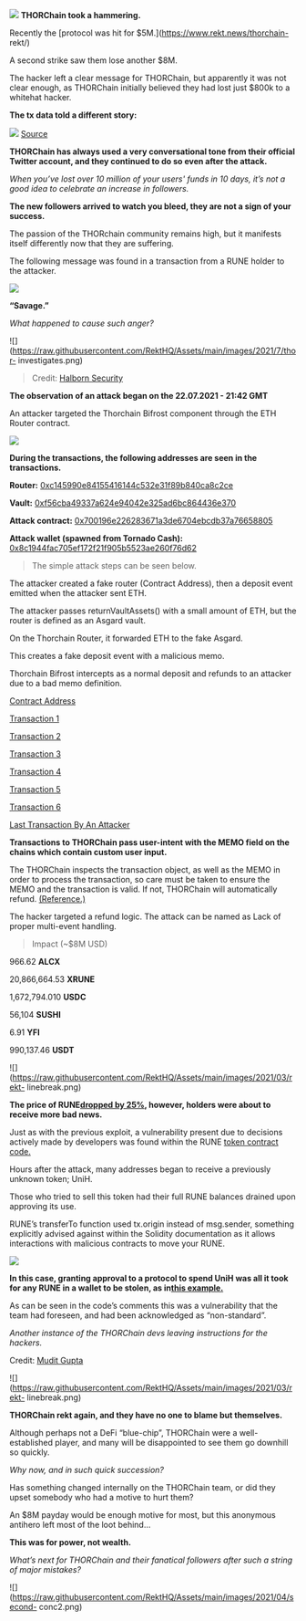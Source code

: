 ![](https://raw.githubusercontent.com/RektHQ/Assets/main/images/2021/7/thor2-header.png)
**THORChain took a hammering.**

Recently the [protocol was hit for $5M.](https://www.rekt.news/thorchain-
rekt/)

A second strike saw them lose another $8M.

The hacker left a clear message for THORChain, but apparently it was not clear
enough, as THORChain initially believed they had lost just $800k to a whitehat
hacker.

 **The tx data told a different story:**

![](https://raw.githubusercontent.com/RektHQ/Assets/main/images/2021/7/thor2-hacktxdata.png)
[Source](https://twitter.com/defixbt/status/1418338501255335937)

 **THORChain has always used a very conversational tone from their official
Twitter account, and they continued to do so even after the attack.**

 _When you’ve lost over 10 million of your users' funds in 10 days, it’s not a
good idea to celebrate an increase in followers._

 **The new followers arrived to watch you bleed, they are not a sign of your
success.**

The passion of the THORchain community remains high, but it manifests itself
differently now that they are suffering.

The following message was found in a transaction from a RUNE holder to the
attacker.

![](https://raw.githubusercontent.com/RektHQ/Assets/main/images/2021/7/thor2-assdildo.png)

 **“Savage.”**

 _What happened to cause such anger?_

![](https://raw.githubusercontent.com/RektHQ/Assets/main/images/2021/7/thor-
investigates.png)

> Credit: [Halborn
> Security](https://github.com/HalbornSecurity/PublicReports/blob/master/Incident%20Reports/Thorchain_Incident_Analysis_July_23_2021.pdf)

 **The observation of an attack began on the 22.07.2021 - 21:42 GMT**

An attacker targeted the Thorchain Bifrost component through the ETH Router
contract.

![](https://raw.githubusercontent.com/RektHQ/Assets/main/images/2021/7/thor2-contract.png)

 **During the transactions, the following addresses are seen in the
transactions.**

 **Router:**
[0xc145990e84155416144c532e31f89b840ca8c2ce](https://etherscan.io/address/0xc145990e84155416144c532e31f89b840ca8c2ce)

 **Vault:**
[0xf56cba49337a624e94042e325ad6bc864436e370](https://etherscan.io/address/0xf56cba49337a624e94042e325ad6bc864436e370)

 **Attack contract:**
[0x700196e226283671a3de6704ebcdb37a76658805](https://etherscan.io/address/0x700196e226283671a3de6704ebcdb37a76658805)

 **Attack wallet (spawned from Tornado Cash):**
[0x8c1944fac705ef172f21f905b5523ae260f76d62](https://etherscan.io/address/0x8c1944fac705ef172f21f905b5523ae260f76d62)

> The simple attack steps can be seen below.

The attacker created a fake router (Contract Address), then a deposit event
emitted when the attacker sent ETH.

The attacker passes returnVaultAssets() with a small amount of ETH, but the
router is defined as an Asgard vault.

On the Thorchain Router, it forwarded ETH to the fake Asgard.

This creates a fake deposit event with a malicious memo.

Thorchain Bifrost intercepts as a normal deposit and refunds to an attacker
due to a bad memo definition.

[Contract
Address](https://etherscan.io/address/0x700196e226283671a3de6704ebcdb37a76658805)

[Transaction
1](https://etherscan.io/tx/0x10352e6ec052771a92f05f93e037e066873f64bb502d4488726697987f054595)

[Transaction
2](https://etherscan.io/tx/0x1c6ef4d5122f1287085097ac37df076d43f389bfc62a1bdfcd3163254b5fe94a)

[Transaction
3](https://etherscan.io/tx/0x0b39a878f1bf3daa78be149222dd8e5fa3e37b54d0451872b3d7a2cbf7f070e2)

[Transaction
4](https://etherscan.io/tx/0x01f38f17ba838b54350f8e2a2bd54fcdd9cf3c45fa1d2a735f5311507671be9e)

[Transaction
5](https://etherscan.io/tx/0xa89d90f300fed8d1d987dec86d0d628f31ffd2d8aefdd857ad90151084531d4c)

[Transaction
6](https://etherscan.io/tx/0x9db403ad39d3fe78de378af0b49f03d244326662f7fee230db87d12a624f564b)

[Last Transaction By An
Attacker](https://etherscan.io/address/0xd95e6eab231b9f3afa24c31c7050bd84c2982072#tokentxns)

 **Transactions to THORChain pass user-intent with the MEMO field on the
chains which contain custom user input.**

The THORChain inspects the transaction object, as well as the MEMO in order to
process the transaction, so care must be taken to ensure the MEMO and the
transaction is valid. If not, THORChain will automatically refund.
[(Reference.)](https://docs.thorchain.org/developers/transaction-memos)

The hacker targeted a refund logic. The attack can be named as Lack of proper
multi-event handling.

> Impact (~$8M USD)

966.62 **ALCX**

20,866,664.53 **XRUNE**

1,672,794.010 **USDC**

56,104 **SUSHI**

6.91 **YFI**

990,137.46 **USDT**

![](https://raw.githubusercontent.com/RektHQ/Assets/main/images/2021/03/rekt-
linebreak.png)

 **The price of RUNE[dropped by
25%](https://www.coingecko.com/en/coins/thorchain), however, holders were
about to receive more bad news.**

Just as with the previous exploit, a vulnerability present due to decisions
actively made by developers was found within the RUNE [token contract
code.](https://etherscan.io/token/0x3155ba85d5f96b2d030a4966af206230e46849cb)

Hours after the attack, many addresses began to receive a previously unknown
token; UniH.

Those who tried to sell this token had their full RUNE balances drained upon
approving its use.

RUNE’s transferTo function used tx.origin instead of msg.sender, something
explicitly advised against within the Solidity documentation as it allows
interactions with malicious contracts to move your RUNE.

![](https://raw.githubusercontent.com/RektHQ/Assets/main/images/2021/7/thor2-origintx.png)

 **In this case, granting approval to a protocol to spend UniH was all it took
for any RUNE in a wallet to be stolen, as in[this
example.](https://etherscan.io/tx/0x30588af6b5337d9ea229339287fa230bf307120252ed06018efb7abf85696285)**

As can be seen in the code’s comments this was a vulnerability that the team
had foreseen, and had been acknowledged as “non-standard”.

 _Another instance of the THORChain devs leaving instructions for the
hackers._

Credit: [Mudit
Gupta](https://twitter.com/Mudit__Gupta/status/1418594621622390786?s=20)

![](https://raw.githubusercontent.com/RektHQ/Assets/main/images/2021/03/rekt-
linebreak.png)

 **THORChain rekt again, and they have no one to blame but themselves.**

Although perhaps not a DeFi “blue-chip”, THORChain were a well-established
player, and many will be disappointed to see them go downhill so quickly.

 _Why now, and in such quick succession?_

Has something changed internally on the THORChain team, or did they upset
somebody who had a motive to hurt them?

An $8M payday would be enough motive for most, but this anonymous antihero
left most of the loot behind…

 **This was for power, not wealth.**

 _What’s next for THORChain and their fanatical followers after such a string
of major mistakes?_

![](https://raw.githubusercontent.com/RektHQ/Assets/main/images/2021/04/second-
conc2.png)


